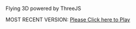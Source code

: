 Flying 3D powered by ThreeJS

MOST RECENT VERSION: [Please Click here to Play](https://rawcdn.githack.com/alperenbutun/Flying-3d/08dc5c0/index.html)
